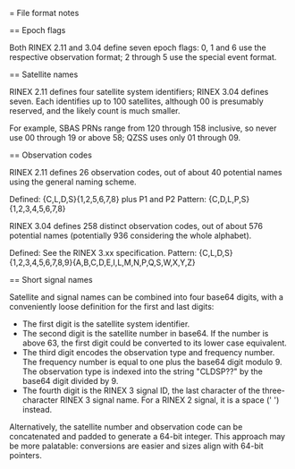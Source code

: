 = File format notes

== Epoch flags

Both RINEX 2.11 and 3.04 define seven epoch flags: 0, 1 and 6 use the
respective observation format; 2 through 5 use the special event format.

== Satellite names

RINEX 2.11 defines four satellite system identifiers; RINEX 3.04 defines
seven.  Each identifies up to 100 satellites, although 00 is presumably
reserved, and the likely count is much smaller.

For example, SBAS PRNs range from 120 through 158 inclusive, so never
use 00 through 19 or above 58; QZSS uses only 01 through 09.

== Observation codes

RINEX 2.11 defines 26 observation codes, out of about 40 potential names
using the general naming scheme.

Defined: {C,L,D,S}{1,2,5,6,7,8} plus P1 and P2
Pattern: {C,D,L,P,S}{1,2,3,4,5,6,7,8}

RINEX 3.04 defines 258 distinct observation codes, out of about 576
potential names (potentially 936 considering the whole alphabet).

Defined: See the RINEX 3.xx specification.
Pattern: {C,L,D,S}{1,2,3,4,5,6,7,8,9}{A,B,C,D,E,I,L,M,N,P,Q,S,W,X,Y,Z}

== Short signal names

Satellite and signal names can be combined into four base64 digits, with
a conveniently loose definition for the first and last digits:
 - The first digit is the satellite system identifier.
 - The second digit is the satellite number in base64.  If the number
   is above 63, the first digit could be converted to its lower case
   equivalent.
 - The third digit encodes the observation type and frequency number.
   The frequency number is equal to one plus the base64 digit modulo 9.
   The observation type is indexed into the string "CLDSP??" by the
   base64 digit divided by 9.
 - The fourth digit is the RINEX 3 signal ID, the last character of the
   three-character RINEX 3 signal name.  For a RINEX 2 signal, it is a
   space (' ') instead.

Alternatively, the satellite number and observation code can be
concatenated and padded to generate a 64-bit integer. This approach may
be more palatable: conversions are easier and sizes align with 64-bit
pointers.
